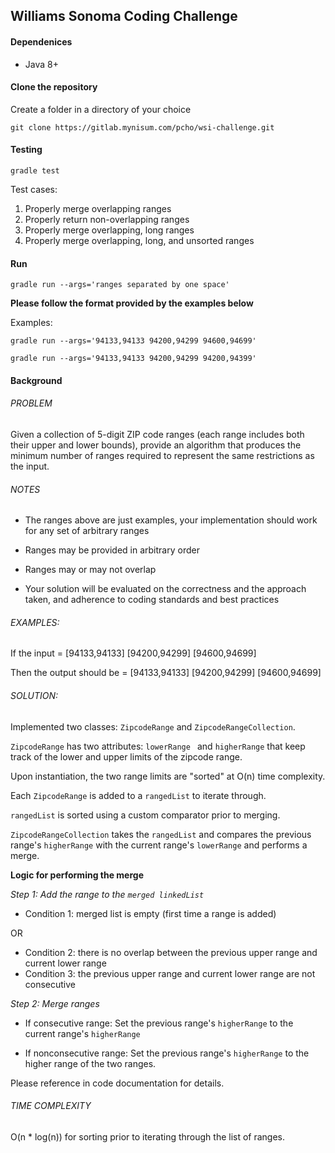 ## Williams Sonoma Coding Challenge

#### Dependenices
- Java 8+

#### Clone the repository
Create a folder in a directory of your choice


```git clone https://gitlab.mynisum.com/pcho/wsi-challenge.git```

#### Testing

```gradle test```

Test cases:

1. Properly merge overlapping ranges
2. Properly return non-overlapping ranges
3. Properly merge overlapping, long ranges
4. Properly merge overlapping, long, and unsorted ranges

#### Run

```gradle run --args='ranges separated by one space'```

**Please follow the format provided by the examples below**

Examples: 

```gradle run --args='94133,94133 94200,94299 94600,94699'```

```gradle run --args='94133,94133 94200,94299 94200,94399'```

#### Background


###### PROBLEM

Given a collection of 5-digit ZIP code ranges (each range includes both their upper and lower bounds), provide an algorithm that produces the minimum number of ranges required to represent the same restrictions as the input.

 

###### NOTES

- The ranges above are just examples, your implementation should work for any set of arbitrary ranges

- Ranges may be provided in arbitrary order

- Ranges may or may not overlap

- Your solution will be evaluated on the correctness and the approach taken, and adherence to coding standards and best practices

 

###### EXAMPLES:

If the input = [94133,94133] [94200,94299] [94600,94699]

Then the output should be = [94133,94133] [94200,94299] [94600,94699]

###### SOLUTION:

Implemented two classes: ```ZipcodeRange``` and ```ZipcodeRangeCollection```.

```ZipcodeRange``` has two attributes: ```lowerRange ``` and ```higherRange``` that keep track of the lower and upper limits of the zipcode range.

Upon instantiation, the two range limits are "sorted" at O(n) time complexity.

Each ```ZipcodeRange``` is added to a ```rangedList``` to iterate through.

```rangedList``` is sorted using a custom comparator prior to merging.

```ZipcodeRangeCollection``` takes the ```rangedList``` and compares the previous range's ```higherRange``` with the current range's ```lowerRange``` and performs a merge. 

**Logic for performing the merge**

_Step 1: Add the range to the ```merged linkedList```_

- Condition 1: merged list is empty (first time a range is added)

OR

- Condition 2: there is no overlap between the previous upper range and current lower range
- Condition 3: the previous upper range and current lower range are not consecutive

_Step 2: Merge ranges_

- If consecutive range: Set the previous range's ```higherRange``` to the current range's ```higherRange```

- If nonconsecutive range: Set the previous range's ```higherRange``` to the higher range of the two ranges.

Please reference in code documentation for details.

###### TIME COMPLEXITY

O(n * log(n)) for sorting prior to iterating through the list of ranges.